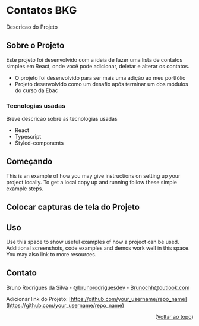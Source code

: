 # Contatos BKG
Descricao do Projeto

<a name="readme-top"></a>

## Sobre o Projeto

Este projeto foi desenvolvido com a ídeia de fazer uma lista de contatos simples em React, onde você pode adicionar, deletar e alterar os contatos.

* O projeto foi desenvolvido para ser mais uma adição ao meu portfólio
* Projeto desenvolvido como um desafio após terminar um dos módulos do curso da Ebac 

### Tecnologias usadas

Breve descricao sobre as tecnologias usadas

* React
* Typescript
* Styled-components

## Começando

This is an example of how you may give instructions on setting up your project locally.
To get a local copy up and running follow these simple example steps.

## Colocar capturas de tela do Projeto

## Uso

Use this space to show useful examples of how a project can be used. Additional screenshots, code examples and demos work well in this space. You may also link to more resources.

## Contato

Bruno Rodrigues da Silva - [@brunorodriguesdev](https://www.instagram.com/brunorodriguesdev/) - Brunochh@outlook.com

Adicionar link do Projeto: [https://github.com/your_username/repo_name](https://github.com/your_username/repo_name)

<p align="right">(<a href="#readme-top">Voltar ao topo</a>)</p>